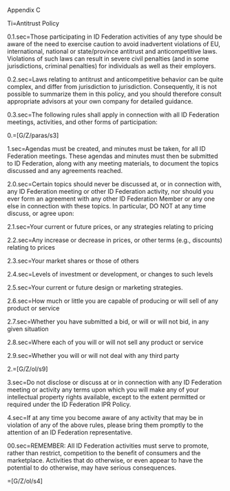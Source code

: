 Appendix C

Ti=Antitrust Policy

0.1.sec=Those participating in ID Federation activities of any type should be aware of the need to exercise caution to avoid inadvertent violations of EU, international, national or state/province antitrust and anticompetitive laws. Violations of such laws can result in severe civil penalties (and in some jurisdictions, criminal penalties) for individuals as well as their employers.

0.2.sec=Laws relating to antitrust and anticompetitive behavior can be quite complex, and differ from jurisdiction to jurisdiction. Consequently, it is not possible to summarize them in this policy, and you should therefore consult appropriate advisors at your own company for detailed guidance.

0.3.sec=The following rules shall apply in connection with all ID Federation meetings, activities, and other forms of participation:

0.=[G/Z/paras/s3]

1.sec=Agendas must be created, and minutes must be taken, for all ID Federation meetings. These agendas and minutes must then be submitted to ID Federation, along with any meeting materials, to document the topics discussed and any agreements reached.

2.0.sec=Certain topics should never be discussed at, or in connection with, any ID Federation meeting or other ID Federation activity, nor should you ever form an agreement with any other ID Federation Member or any one else in connection with these topics. In particular, DO NOT at any time discuss, or agree upon:

2.1.sec=Your current or future prices, or any strategies relating to pricing

2.2.sec=Any increase or decrease in prices, or other terms (e.g., discounts) relating to prices

2.3.sec=Your market shares or those of others

2.4.sec=Levels of investment or development, or changes to such levels

2.5.sec=Your current or future design or marketing strategies.

2.6.sec=How much or little you are capable of producing or will sell of any product or service

2.7.sec=Whether you have submitted a bid, or will or will not bid, in any given situation

2.8.sec=Where each of you will or will not sell any product or service

2.9.sec=Whether you will or will not deal with any third party

2.=[G/Z/ol/s9]

3.sec=Do not disclose or discuss at or in connection with any ID Federation meeting or activity any terms upon which you will make any of your intellectual property rights available, except to the extent permitted or required under the ID Federation IPR Policy.

4.sec=If at any time you become aware of any activity that may be in violation of any of the above rules, please bring them promptly to the attention of an ID Federation representative.

00.sec=REMEMBER: All ID Federation activities must serve to promote, rather than restrict, competition to the benefit of consumers and the marketplace. Activities that do otherwise, or even appear to have the potential to do otherwise, may have serious consequences.

=[G/Z/ol/s4]

